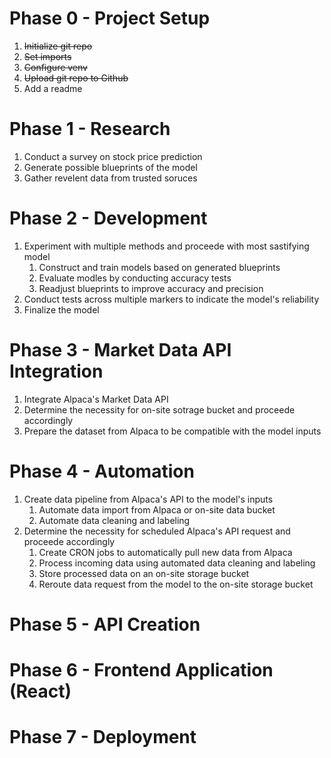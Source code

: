 # Phase 0 - Project Setup

1. ~~Initialize git repo~~
2. ~~Set imports~~
3. ~~Configure venv~~
4. ~~Upload git repo to Github~~
5. Add a readme

# **Phase 1 - Research**

1. Conduct a survey on stock price prediction
2. Generate possible blueprints of the model
3. Gather revelent data from trusted soruces

# Phase 2 - Development

1. Experiment with multiple methods and proceede with most sastifying model
   1. Construct and train models based on generated blueprints
   2. Evaluate modles by conducting accuracy tests
   3. Readjust blueprints to improve accuracy and precision
2. Conduct tests across multiple markers to indicate the model's reliability
3. Finalize the model

# Phase 3 - Market Data API Integration

1. Integrate Alpaca's Market Data API
2. Determine the necessity for on-site sotrage bucket and proceede accordingly
3. Prepare the dataset from Alpaca to be compatible with the model inputs

# Phase 4 - Automation

1. Create data pipeline from Alpaca's API to the model's inputs
   1. Automate data import from Alpaca or on-site data bucket
   2. Automate data cleaning and labeling
2. Determine the necessity for scheduled Alpaca's API request and proceede accordingly
   1. Create CRON jobs to automatically pull new data from Alpaca
   2. Process incoming data using automated data cleaning and labeling
   3. Store processed data on an on-site storage bucket
   4. Reroute data request from the model to the on-site storage bucket

# Phase 5 - API Creation

# Phase 6 - Frontend Application (React)

# Phase 7 - Deployment
